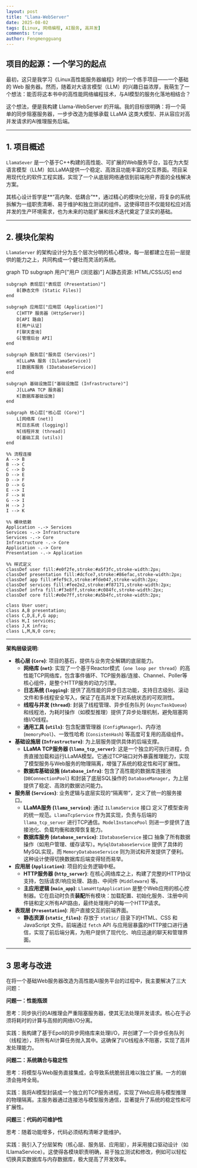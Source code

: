 ```yaml
---
layout: post
title: "Llama-WebServer"
date: 2025-08-02
tags: [Linux, 网络编程, AI服务, 高并发]
comments: true
author: Fengmengguang
---
```


## 项目的起源：一个学习的起点

最初，这只是我学习《Linux高性能服务器编程》时的一个练手项目——一个基础的 Web 服务器。然而，随着对大语言模型（LLM）的兴趣日益浓厚，我萌生了一个想法：能否将这本书中的高性能网络编程技术，与AI模型的服务化落地相结合？

这个想法，便是我构建 Llama-WebServer 的开端。我的目标很明确：将一个简单的同步阻塞服务器，一步步改造为能够承载 LLaMA 这类大模型、并从容应对高并发请求的AI推理服务后端。

---

## **1. 项目概述**

`LlamaSever` 是一个基于C++构建的高性能、可扩展的Web服务平台，旨在为大型语言模型（LLM）如LLaMA提供一个稳定、高效且功能丰富的交互界面。项目采用现代化的软件工程实践，实现了一个从底层网络通信到前端用户界面的全栈解决方案。

其核心设计哲学是**“高内聚、低耦合”**，通过精心的模块化分层，将复杂的系统拆解为一组职责清晰、易于维护和独立测试的组件。这使得项目不仅能轻松应对高并发的生产环境需求，也为未来的功能扩展和技术迭代奠定了坚实的基础。

---

## **2. 模块化架构**

`LlamaServer` 的架构设计分为五个层次分明的核心模块，每一层都建立在前一层提供的能力之上，共同构成一个健壮而灵活的系统。

<div class="mermaid">
graph TD
    subgraph 用户["用户 (浏览器)"]
        A[静态资源: HTML/CSS/JS]
    end

    subgraph 表现层["表现层 (Presentation)"]
        B[静态文件 (Static Files)]
    end

    subgraph 应用层["应用层 (Application)"]
        C[HTTP 服务器 (HttpServer)]
        D[API 路由]
        E[用户认证]
        F[聊天查询]
        G[管理后台 API]
    end

    subgraph 服务层["服务层 (Services)"]
        H[LLaMA 服务 (ILlamaService)]
        I[数据库服务 (IDatabaseService)]
    end

    subgraph 基础设施层["基础设施层 (Infrastructure)"]
        J[LLaMA TCP 服务器]
        K[数据库基础设施]
    end

    subgraph 核心层["核心层 (Core)"]
        L[网络库 (net)]
        M[日志系统 (logging)]
        N[线程并发 (thread)]
        O[基础工具 (utils)]
    end

    %% 流程连接
    A --> B
    B --> C
    C --> D
    D --> E
    D --> F
    D --> G
    E --> I
    F --> H
    G --> I
    H --> J
    I --> K

    %% 模块依赖
    Application -.-> Services
    Services -.-> Infrastructure
    Services -.-> Core
    Infrastructure -.-> Core
    Application -.-> Core
    Presentation -.-> Application

    %% 样式定义
    classDef user fill:#e0f2fe,stroke:#a5f3fc,stroke-width:2px;
    classDef presentation fill:#dcfce7,stroke:#86efac,stroke-width:2px;
    classDef app fill:#fef9c3,stroke:#fde047,stroke-width:2px;
    classDef services fill:#fee2e2,stroke:#f87171,stroke-width:2px;
    classDef infra fill:#f3e8ff,stroke:#c084fc,stroke-width:2px;
    classDef core fill:#e0e7ff,stroke:#a5b4fc,stroke-width:2px;

    class User user;
    class A,B presentation;
    class C,D,E,F,G app;
    class H,I services;
    class J,K infra;
    class L,M,N,O core;
</div>

---

**架构层级说明:**

- **核心层 (`Core`)**: 项目的基石，提供与业务完全解耦的底层能力。
  - **网络库 (`net`)**: 实现了一个基于Reactor模式（`one loop per thread`）的高性能TCP网络库，包含事件循环、TCP服务器/连接、Channel、Poller等核心组件，是整个HTTP服务的动力引擎。
  - **日志系统 (`logging`)**: 提供了高性能的异步日志功能，支持日志级别、滚动文件和多线程安全写入，保证了在高并发下对系统状态的可观测性。
  - **线程与并发 (`thread`)**: 封装了线程管理、异步任务队列 (`AsyncTaskQueue`) 和线程池，为耗时操作（如模型推理）提供了异步处理机制，避免阻塞网络I/O线程。
  - **通用工具 (`utils`)**: 包含配置管理器 (`ConfigManager`)、内存池 (`memoryPool`)、一致性哈希 (`ConsistenHash`) 等高度可复用的高级组件。
- **基础设施层 (`Infrastructure`)**: 为上层服务提供具体的后端支撑。
  - **LLaMA TCP服务器 (`llama_tcp_server`)**: 这是一个独立的可执行进程，负责直接加载和运行LLaMA模型。它通过TCP端口对外暴露推理能力，实现了模型服务与Web服务的物理隔离，增强了系统的稳定性和可扩展性。
  - **数据库基础设施 (`database_infra`)**: 包含了高性能的数据库连接池 (`DBConnectionPool`) 和封装了底层SQL操作的 `DatabaseManager`，为上层提供了稳定、高效的数据访问能力。
- **服务层 (`Services`)**: 业务逻辑与底层实现的“隔离带”，定义了统一的服务接口。
  - **LLaMA服务 (`llama_service`)**: 通过 `ILlamaService` 接口 定义了模型查询的统一规范。`LlamaTcpService` 作为其实现，负责与后端的 `llama_tcp_server` 进行TCP通信。`ModelInstancePool` 则进一步提供了连接池化、负载均衡和故障恢复能力。
  - **数据库服务 (`database_service`)**: `IDatabaseService` 接口 抽象了所有数据操作（如用户管理、缓存读写）。`MySqlDatabaseService` 提供了具体的MySQL实现，而 `MemoryDatabaseService` 则为测试和开发提供了便利。这种设计使得切换数据库后端变得轻而易举。
- **应用层 (`Application`)**: 项目的业务逻辑中枢。
  - **HTTP服务器 (`http_server`)**: 在核心网络库之上，构建了完整的HTTP协议支持，包括请求/响应处理、路由、中间件 (`Middleware`) 等。
  - **主应用逻辑 (`main_app`)**: `LlamaHttpApplication` 是整个Web应用的核心控制器。它在启动时负责**装配**所有模块：加载配置、初始化服务、注册中间件链和定义所有API路由，最终处理用户的每一个HTTP请求。
- **表现层 (`Presentation`)**: 用户直接交互的前端界面。
  - **静态资源 (`static_files`)**: 存放于 `static/` 目录下的HTML、CSS 和JavaScript 文件。前端通过 `fetch` API 与应用层暴露的HTTP接口进行通信，实现了前后端分离，为用户提供了现代化、响应迅速的聊天和管理界面。

---

## **3 思考与改进**

在将一个基础Web服务器改造为高性能AI服务平台的过程中，我主要解决了三大问题：

**问题一：性能瓶颈**

思考：同步执行的AI推理会严重阻塞服务器，使其无法处理并发请求。核心在于必须将耗时的计算与高频的网络I/O分离。

实践：我构建了基于Epoll的异步网络库来处理I/O，并创建了一个异步任务队列（线程池），将所有AI计算任务抛入其中。这确保了I/O线程永不阻塞，实现了高并发处理能力。

**问题二：系统耦合与稳定性**

思考：将模型与Web服务直接集成，会导致系统脆弱且难以独立扩展。一方的崩溃会拖垮全局。

实践：我将AI模型封装成一个独立的TCP服务进程，实现了Web应用与模型推理的物理隔离。主服务器通过连接池与模型服务通信，显著提升了系统的稳定性和可扩展性。

**问题三：代码的可维护性**

思考：随着功能增多，代码必须结构清晰才能维护。

实践：我引入了分层架构（核心层、服务层、应用层），并采用接口驱动设计（如ILlamaService）。这使得各模块职责明确，易于独立测试和修改，例如可以轻松切换真实数据库与内存数据库，极大提高了开发效率。